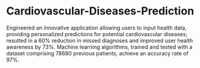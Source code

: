 # Cardiovascular-Diseases-Prediction
Engineered an innovative application allowing users to input health data, providing personalized predictions for potential cardiovascular diseases; resulted in a 60% reduction in missed diagnoses and improved user health awareness by 73%.
Machine learning algorithms, trained and tested with a dataset comprising 78680 previous patients, achieve an accuracy rate of 97%.
